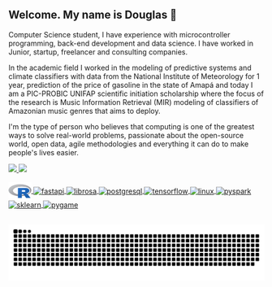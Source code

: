 ## Welcome. My name is Douglas 👋
Computer Science student, I have experience with microcontroller programming, back-end development and data science. I have worked in Junior, startup, freelancer and consulting companies.

In the academic field I worked in the modeling of predictive systems and climate classifiers with data from the National Institute of Meteorology for 1 year, prediction of the price of gasoline in the state of Amapá and today I am a PIC-PROBIC UNIFAP scientific initiation scholarship where the focus of the research is Music Information Retrieval (MIR) modeling of classifiers of Amazonian music genres that aims to deploy.

I'm the type of person who believes that computing is one of the greatest ways to solve real-world problems, passionate about the open-source world, open data, agile methodologies and everything it can do to make people's lives easier.

<div>
  <a href="https://github.com/Douglas-cc">
  <img height="180em" src="https://github-readme-stats.vercel.app/api?username=Douglas-cc&show_icons=true&theme=tokyonight&include_all_commits=true&count_private=true" />
    
  <img height="180em" src="https://github-readme-stats.vercel.app/api/top-langs/?username=Douglas-cc&layout=compact&langs_count=7&theme=tokyonight"/>
</div>
  
<div style="display: inline_block"><br>
  
  <img align="center" alt="r" height="35" width="45" src="https://raw.githubusercontent.com/devicons/devicon/master/icons/r/r-original.svg"/>
      
  <img align="center" alt="fastapi" height="35" wight="45" src="https://fastapi.tiangolo.com/img/logo-margin/logo-teal.png"/>
  
  <img align="center" alt="librosa" height="45" wight="55" src="https://librosa.org/images/librosa_logo_text.png">
    
  <img align="center" alt="postgresql" height="35" wight="45" src="https://upload.wikimedia.org/wikipedia/commons/thumb/2/29/Postgresql_elephant.svg/1200px-Postgresql_elephant.svg.png"/>
  
  <img  align="center" alt="tensorflow" height="35" wight="40" src="https://www.gstatic.com/devrel-devsite/prod/v0492b3db79b8927fe2347ea2dc87c471b22f173331622ffd10334837d43ea37f/tensorflow/images/lockup.svg"/>
  
  <img  align="center" alt="linux" height="45" wight="55" src="https://www.hostingireland.news/wp-content/uploads/2010/10/linux_PNG29.png"/>
  
  <img  align="center" alt="pyspark" height="35" wight="40" src="https://miro.medium.com/max/1572/0*rkvCtlgST21EsarU.png"/>
  
  <img align="center" alt="sklearn" height="35" wight="45" src="https://upload.wikimedia.org/wikipedia/commons/thumb/0/05/Scikit_learn_logo_small.svg/220px-Scikit_learn_logo_small.svg.png">
  
  <img align="center" alt="pygame" height="45" wight="55" src="https://camo.githubusercontent.com/1971c0a4f776fb5351c765c37e59630c83cabd52/68747470733a2f2f7777772e707967616d652e6f72672f696d616765732f6c6f676f2e706e67">
  
  
</div>
  
##
  <div> 

    
 
  ![Snake animation](https://github.com/Douglas-cc/Douglas-cc/blob/output/github-contribution-grid-snake.svg)
 
</div>
  

